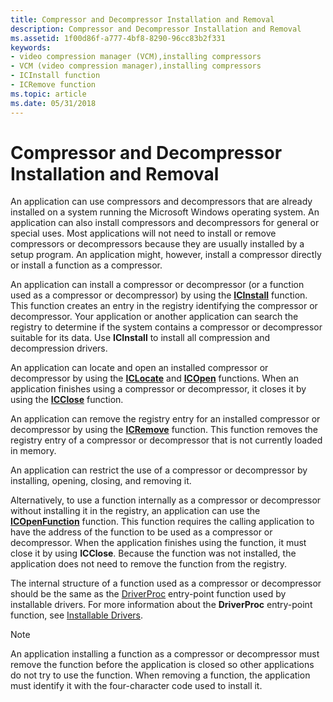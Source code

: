 ```yaml
---
title: Compressor and Decompressor Installation and Removal
description: Compressor and Decompressor Installation and Removal
ms.assetid: 1f00d86f-a777-4bf8-8290-96cc83b2f331
keywords:
- video compression manager (VCM),installing compressors
- VCM (video compression manager),installing compressors
- ICInstall function
- ICRemove function
ms.topic: article
ms.date: 05/31/2018
---
```


# Compressor and Decompressor Installation and Removal

An application can use compressors and decompressors that are already installed on a system running the Microsoft Windows operating system. An application can also install compressors and decompressors for general or special uses. Most applications will not need to install or remove compressors or decompressors because they are usually installed by a setup program. An application might, however, install a compressor directly or install a function as a compressor.

An application can install a compressor or decompressor (or a function used as a compressor or decompressor) by using the [**ICInstall**](/windows/desktop/api/Vfw/nf-vfw-icinstall) function. This function creates an entry in the registry identifying the compressor or decompressor. Your application or another application can search the registry to determine if the system contains a compressor or decompressor suitable for its data. Use **ICInstall** to install all compression and decompression drivers.

An application can locate and open an installed compressor or decompressor by using the [**ICLocate**](/windows/desktop/api/Vfw/nf-vfw-iclocate) and [**ICOpen**](/windows/desktop/api/Vfw/nf-vfw-icopen) functions. When an application finishes using a compressor or decompressor, it closes it by using the [**ICClose**](/windows/desktop/api/Vfw/nf-vfw-icclose) function.

An application can remove the registry entry for an installed compressor or decompressor by using the [**ICRemove**](/windows/desktop/api/Vfw/nf-vfw-icremove) function. This function removes the registry entry of a compressor or decompressor that is not currently loaded in memory.

An application can restrict the use of a compressor or decompressor by installing, opening, closing, and removing it.

Alternatively, to use a function internally as a compressor or decompressor without installing it in the registry, an application can use the [**ICOpenFunction**](/windows/desktop/api/Vfw/nf-vfw-icopenfunction) function. This function requires the calling application to have the address of the function to be used as a compressor or decompressor. When the application finishes using the function, it must close it by using **ICClose**. Because the function was not installed, the application does not need to remove the function from the registry.

The internal structure of a function used as a compressor or decompressor should be the same as the [DriverProc](/windows/win32/api/mmiscapi/nc-mmiscapi-driverproc) entry-point function used by installable drivers. For more information about the **DriverProc** entry-point function, see [Installable Drivers](installable-drivers.md).

> [!Note]  
> An application installing a function as a compressor or decompressor must remove the function before the application is closed so other applications do not try to use the function. When removing a function, the application must identify it with the four-character code used to install it.

 

 

 